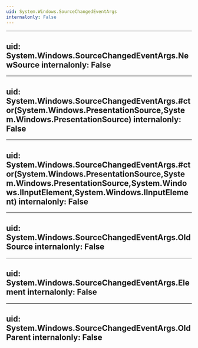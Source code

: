 ```yaml
---
uid: System.Windows.SourceChangedEventArgs
internalonly: False
---
```


---
uid: System.Windows.SourceChangedEventArgs.NewSource
internalonly: False
---

---
uid: System.Windows.SourceChangedEventArgs.#ctor(System.Windows.PresentationSource,System.Windows.PresentationSource)
internalonly: False
---

---
uid: System.Windows.SourceChangedEventArgs.#ctor(System.Windows.PresentationSource,System.Windows.PresentationSource,System.Windows.IInputElement,System.Windows.IInputElement)
internalonly: False
---

---
uid: System.Windows.SourceChangedEventArgs.OldSource
internalonly: False
---

---
uid: System.Windows.SourceChangedEventArgs.Element
internalonly: False
---

---
uid: System.Windows.SourceChangedEventArgs.OldParent
internalonly: False
---
